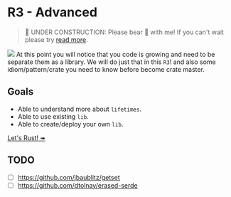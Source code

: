 # R3 - Advanced

> 🚧 UNDER CONSTRUCTION: Please bear 🧸 with me! If you can't wait please try [read more](../../bye.md).

![](/assets/kat.png) <span class="speech-bubble">At this point you will notice that you code is growing and need to be separate them as a library.
We will do just that in this `R3`! and also some idiom/pattern/crate you need to know before become crate master.</span>

## Goals

- Able to understand more about `lifetimes`.
- Able to use existing `lib`.
- Able to create/deploy your own `lib`.

[Let's Rust! ➠](./lifetimes.md)

## TODO

- [ ] https://github.com/jbaublitz/getset
- [ ] https://github.com/dtolnay/erased-serde
